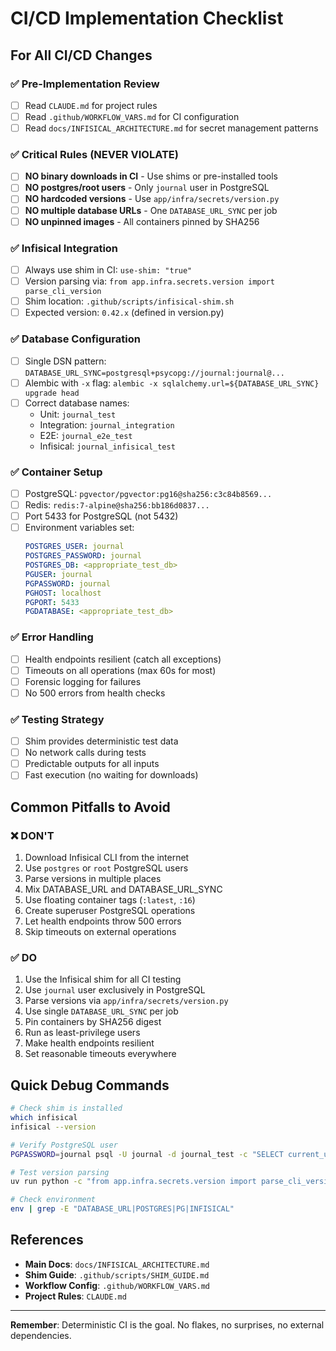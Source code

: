# CI/CD Implementation Checklist

## For All CI/CD Changes

### ✅ Pre-Implementation Review

- [ ] Read `CLAUDE.md` for project rules
- [ ] Read `.github/WORKFLOW_VARS.md` for CI configuration
- [ ] Read `docs/INFISICAL_ARCHITECTURE.md` for secret management patterns

### ✅ Critical Rules (NEVER VIOLATE)

- [ ] **NO binary downloads in CI** - Use shims or pre-installed tools
- [ ] **NO postgres/root users** - Only `journal` user in PostgreSQL
- [ ] **NO hardcoded versions** - Use `app/infra/secrets/version.py`
- [ ] **NO multiple database URLs** - One `DATABASE_URL_SYNC` per job
- [ ] **NO unpinned images** - All containers pinned by SHA256

### ✅ Infisical Integration

- [ ] Always use shim in CI: `use-shim: "true"`
- [ ] Version parsing via: `from app.infra.secrets.version import parse_cli_version`
- [ ] Shim location: `.github/scripts/infisical-shim.sh`
- [ ] Expected version: `0.42.x` (defined in version.py)

### ✅ Database Configuration

- [ ] Single DSN pattern: `DATABASE_URL_SYNC=postgresql+psycopg://journal:journal@...`
- [ ] Alembic with `-x` flag: `alembic -x sqlalchemy.url=${DATABASE_URL_SYNC} upgrade head`
- [ ] Correct database names:
  - Unit: `journal_test`
  - Integration: `journal_integration`
  - E2E: `journal_e2e_test`
  - Infisical: `journal_infisical_test`

### ✅ Container Setup

- [ ] PostgreSQL: `pgvector/pgvector:pg16@sha256:c3c84b8569...`
- [ ] Redis: `redis:7-alpine@sha256:bb186d0837...`
- [ ] Port 5433 for PostgreSQL (not 5432)
- [ ] Environment variables set:
  ```yaml
  POSTGRES_USER: journal
  POSTGRES_PASSWORD: journal
  POSTGRES_DB: <appropriate_test_db>
  PGUSER: journal
  PGPASSWORD: journal
  PGHOST: localhost
  PGPORT: 5433
  PGDATABASE: <appropriate_test_db>
  ```

### ✅ Error Handling

- [ ] Health endpoints resilient (catch all exceptions)
- [ ] Timeouts on all operations (max 60s for most)
- [ ] Forensic logging for failures
- [ ] No 500 errors from health checks

### ✅ Testing Strategy

- [ ] Shim provides deterministic test data
- [ ] No network calls during tests
- [ ] Predictable outputs for all inputs
- [ ] Fast execution (no waiting for downloads)

## Common Pitfalls to Avoid

### ❌ DON'T

1. Download Infisical CLI from the internet
2. Use `postgres` or `root` PostgreSQL users
3. Parse versions in multiple places
4. Mix DATABASE_URL and DATABASE_URL_SYNC
5. Use floating container tags (`:latest`, `:16`)
6. Create superuser PostgreSQL operations
7. Let health endpoints throw 500 errors
8. Skip timeouts on external operations

### ✅ DO

1. Use the Infisical shim for all CI testing
2. Use `journal` user exclusively in PostgreSQL
3. Parse versions via `app/infra/secrets/version.py`
4. Use single `DATABASE_URL_SYNC` per job
5. Pin containers by SHA256 digest
6. Run as least-privilege users
7. Make health endpoints resilient
8. Set reasonable timeouts everywhere

## Quick Debug Commands

```bash
# Check shim is installed
which infisical
infisical --version

# Verify PostgreSQL user
PGPASSWORD=journal psql -U journal -d journal_test -c "SELECT current_user"

# Test version parsing
uv run python -c "from app.infra.secrets.version import parse_cli_version; print(parse_cli_version('Infisical CLI v0.42.1-shim'))"

# Check environment
env | grep -E "DATABASE_URL|POSTGRES|PG|INFISICAL"
```

## References

- **Main Docs**: `docs/INFISICAL_ARCHITECTURE.md`
- **Shim Guide**: `.github/scripts/SHIM_GUIDE.md`
- **Workflow Config**: `.github/WORKFLOW_VARS.md`
- **Project Rules**: `CLAUDE.md`

---

**Remember**: Deterministic CI is the goal. No flakes, no surprises, no external dependencies.